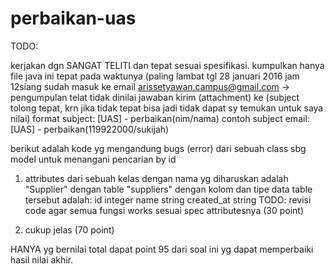 # perbaikan-uas


 TODO:
 
 kerjakan dgn SANGAT TELITI dan tepat sesuai spesifikasi.
 kumpulkan hanya file java ini tepat pada waktunya (paling lambat tgl 28 januari 2016 jam 12siang sudah masuk
 ke email arissetyawan.campus@gmail.com -> pengumpulan telat tidak dinilai
 jawaban kirim (attachment) ke (subject tolong tepat, 
 krn jika tidak tepat bisa jadi tidak dapat sy temukan untuk saya nilai)
 format subject: [UAS] - perbaikan(nim/nama)
 contoh subject email: [UAS] - perbaikan(119922000/sukijah)

 
 berikut adalah kode yg mengandung bugs (error) dari sebuah class sbg model untuk menangani pencarian by id
 

 1) attributes dari sebuah kelas dengan nama yg diharuskan adalah "Supplier" dengan table "suppliers" dengan
    kolom dan tipe data table tersebut adalah:
    id integer
    name string
    created_at string
    TODO: revisi code agar semua fungsi works sesuai spec attributesnya (30 point)

 2) cukup jelas (70 point)
 
 HANYA yg bernilai total dapat point 95 dari soal ini yg dapat memperbaiki hasil nilai akhir.
